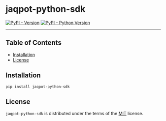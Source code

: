 # jaqpot-python-sdk

[![PyPI - Version](https://img.shields.io/pypi/v/jaqpot-python-sdk.svg)](https://pypi.org/project/jaqpot-python-sdk)
[![PyPI - Python Version](https://img.shields.io/pypi/pyversions/jaqpot-python-sdk.svg)](https://pypi.org/project/jaqpot-python-sdk)

-----

## Table of Contents

- [Installation](#installation)
- [License](#license)

## Installation

```console
pip install jaqpot-python-sdk
```

## License

`jaqpot-python-sdk` is distributed under the terms of the [MIT](https://spdx.org/licenses/MIT.html) license.
